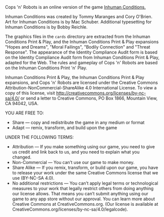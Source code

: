 Cops 'n' Robots is an online version of the game
[Inhuman Conditions.](https://www.kickstarter.com/projects/tommy-maranges/inhuman-conditions-a-game-of-cops-and-robots/description)

Inhuman Conditions was created by Tommy Maranges and Cory O'Brien. Art for
Inhuman Conditions is by Mac Schuber. Additional typesetting for Inhuman
Conditions is by Bobby Reichle.

The graphics files in the `cards` directory are extracted from the Inhuman
Conditions Print & Play, and the Inhuman Conditions Print & Play expansions
"Hopes and Dreams", "Moral Failings", "Bodily Connection" and "Threat Response".
The appearance of the Identity Compliance Audit form is based on the Identity
Compliance Audit form from Inhuman Conditions Print & Play, adapted for the Web.
The rules and gameplay of Cops 'n' Robots are based on the Inhuman Conditions
Print 'n' Play.

Inhuman Conditions Print & Play, the Inhuman Conditions Print & Play expansions,
and Cops 'n' Robots are licensed under the Creative Commons
Attribution-NonCommercial-ShareAlike 4.0 International License.  To view a copy
of this license, visit http://creativecommons.org/licenses/by-nc-sa/4.0/ or send
a letter to Creative Commons, PO Box 1866, Mountain View, CA 94042, USA.

YOU ARE FREE TO:
* Share — copy and redistribute the game in any medium or format
* Adapt — remix, transform, and build upon the game

UNDER THE FOLLOWING TERMS:
* Attribution — If you make something using our game, you need to give us credit
and link back to us, and you need to explain what you changed.
* Non-Commercial — You can’t use our game to make money.
* Share Alike — If you remix, transform, or build upon our game, you have to
release your work under the same Creative Commons license that we use (BY-NC-SA
4.0).
* No additional restrictions — You can’t apply legal terms or technological
measures to your work that legally restrict others from doing anything our
license allows. That means you can’t submit anything using our game to any app
store without our approval.  You can learn more about Creative Commons at
CreativeCommons.org. (Our license is available at
CreativeCommons.org/licenses/by-nc-sa/4.0/legalcode).
